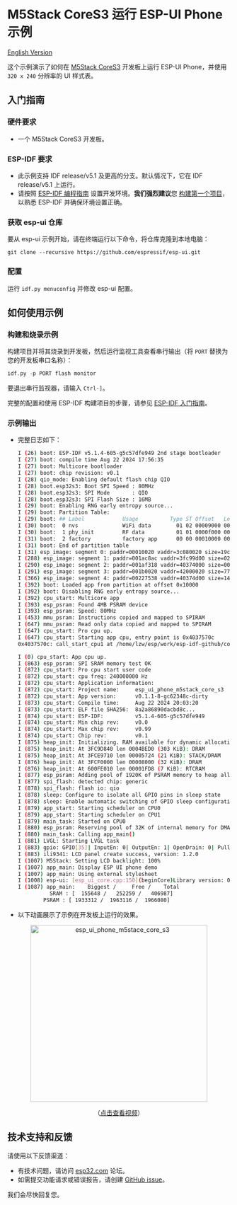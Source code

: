 # M5Stack CoreS3 运行 ESP-UI Phone 示例

[English Version](./README.md)

这个示例演示了如何在 [M5Stack CoreS3](https://docs.m5stack.com/en/core/CoreS3) 开发板上运行 ESP-UI Phone，并使用 `320 x 240` 分辨率的 UI 样式表。

## 入门指南

### 硬件要求

* 一个 M5Stack CoreS3 开发板。

### ESP-IDF 要求

- 此示例支持 IDF release/v5.1 及更高的分支。默认情况下，它在 IDF release/v5.1 上运行。
- 请按照 [ESP-IDF 编程指南](https://docs.espressif.com/projects/esp-idf/zh_CN/latest/esp32/get-started/index.html) 设置开发环境。**我们强烈建议**您 [构建第一个项目](https://docs.espressif.com/projects/esp-idf/zh_CN/latest/esp32/get-started/index.html#build-your-first-project)，以熟悉 ESP-IDF 并确保环境设置正确。

### 获取 esp-ui 仓库

要从 esp-ui 示例开始，请在终端运行以下命令，将仓库克隆到本地电脑：

```
git clone --recursive https://github.com/espressif/esp-ui.git
```

### 配置

  运行 ``idf.py menuconfig`` 并修改 esp-ui 配置。

## 如何使用示例

### 构建和烧录示例

构建项目并将其烧录到开发板，然后运行监视工具查看串行输出（将 `PORT` 替换为您的开发板串口名称）：

```c
idf.py -p PORT flash monitor
```

要退出串行监视器，请输入 ``Ctrl-]``。

完整的配置和使用 ESP-IDF 构建项目的步骤，请参见 [ESP-IDF 入门指南](https://docs.espressif.com/projects/esp-idf/zh_CN/latest/get-started/index.html)。

### 示例输出

- 完整日志如下：

    ```bash
    I (26) boot: ESP-IDF v5.1.4-605-g5c57dfe949 2nd stage bootloader
    I (27) boot: compile time Aug 22 2024 17:56:35
    I (27) boot: Multicore bootloader
    I (27) boot: chip revision: v0.1
    I (28) qio_mode: Enabling default flash chip QIO
    I (28) boot.esp32s3: Boot SPI Speed : 80MHz
    I (28) boot.esp32s3: SPI Mode       : QIO
    I (28) boot.esp32s3: SPI Flash Size : 16MB
    I (29) boot: Enabling RNG early entropy source...
    I (29) boot: Partition Table:
    I (29) boot: ## Label            Usage          Type ST Offset   Length
    I (30) boot:  0 nvs              WiFi data        01 02 00009000 00006000
    I (30) boot:  1 phy_init         RF data          01 01 0000f000 00001000
    I (31) boot:  2 factory          factory app      00 00 00010000 00400000
    I (31) boot: End of partition table
    I (31) esp_image: segment 0: paddr=00010020 vaddr=3c080020 size=19c884h (1689732) map
    I (288) esp_image: segment 1: paddr=001ac8ac vaddr=3fc99d00 size=02a64h ( 10852) load
    I (290) esp_image: segment 2: paddr=001af318 vaddr=40374000 size=00d00h (  3328) load
    I (291) esp_image: segment 3: paddr=001b0020 vaddr=42000020 size=77510h (488720) map
    I (366) esp_image: segment 4: paddr=00227538 vaddr=40374d00 size=14f34h ( 85812) load
    I (392) boot: Loaded app from partition at offset 0x10000
    I (392) boot: Disabling RNG early entropy source...
    I (392) cpu_start: Multicore app
    I (393) esp_psram: Found 4MB PSRAM device
    I (393) esp_psram: Speed: 80MHz
    I (453) mmu_psram: Instructions copied and mapped to SPIRAM
    I (647) mmu_psram: Read only data copied and mapped to SPIRAM
    I (647) cpu_start: Pro cpu up.
    I (647) cpu_start: Starting app cpu, entry point is 0x4037570c
    0x4037570c: call_start_cpu1 at /home/lzw/esp/work/esp-idf-github/components/esp_system/port/cpu_start.c:159

    I (0) cpu_start: App cpu up.
    I (863) esp_psram: SPI SRAM memory test OK
    I (872) cpu_start: Pro cpu start user code
    I (872) cpu_start: cpu freq: 240000000 Hz
    I (872) cpu_start: Application information:
    I (872) cpu_start: Project name:     esp_ui_phone_m5stack_core_s3
    I (872) cpu_start: App version:      v0.1.1-8-gc62348c-dirty
    I (873) cpu_start: Compile time:     Aug 22 2024 20:03:20
    I (873) cpu_start: ELF file SHA256:  8a2a86890dacbd8c...
    I (874) cpu_start: ESP-IDF:          v5.1.4-605-g5c57dfe949
    I (874) cpu_start: Min chip rev:     v0.0
    I (874) cpu_start: Max chip rev:     v0.99
    I (874) cpu_start: Chip rev:         v0.1
    I (875) heap_init: Initializing. RAM available for dynamic allocation:
    I (875) heap_init: At 3FC9D840 len 0004BED0 (303 KiB): DRAM
    I (875) heap_init: At 3FCE9710 len 00005724 (21 KiB): STACK/DRAM
    I (876) heap_init: At 3FCF0000 len 00008000 (32 KiB): DRAM
    I (876) heap_init: At 600FE010 len 00001FD8 (7 KiB): RTCRAM
    I (877) esp_psram: Adding pool of 1920K of PSRAM memory to heap allocator
    I (877) spi_flash: detected chip: generic
    I (878) spi_flash: flash io: qio
    I (878) sleep: Configure to isolate all GPIO pins in sleep state
    I (878) sleep: Enable automatic switching of GPIO sleep configuration
    I (879) app_start: Starting scheduler on CPU0
    I (879) app_start: Starting scheduler on CPU1
    I (879) main_task: Started on CPU0
    I (880) esp_psram: Reserving pool of 32K of internal memory for DMA/internal allocations
    I (880) main_task: Calling app_main()
    I (881) LVGL: Starting LVGL task
    I (883) gpio: GPIO[35]| InputEn: 0| OutputEn: 1| OpenDrain: 0| Pullup: 0| Pulldown: 0| Intr:0
    I (883) ili9341: LCD panel create success, version: 1.2.0
    I (1007) M5Stack: Setting LCD backlight: 100%
    I (1007) app_main: Display ESP UI phone demo
    I (1007) app_main: Using external stylesheet
    I (1008) esp-ui: [esp_ui_core.cpp:150](beginCore)Library version: 0.1.0
    I (1087) app_main:    Biggest /     Free /    Total
              SRAM : [  155648 /   252259 /   406987]
            PSRAM : [ 1933312 /  1963116 /  1966080]
    ```

- 以下动画展示了示例在开发板上运行的效果。

<p align="center">
<img src="https://dl.espressif.com/AE/esp-dev-kits/esp_ui_phone_m5stace_core_s3.gif" alt ="esp_ui_phone_m5stace_core_s3" width="400">
</p>

<p align="center">
（<a href="https://dl.espressif.com/AE/esp-dev-kits/esp_ui_phone_m5stace_core_s3.mp4">点击查看视频</a>）
</p>

## 技术支持和反馈

请使用以下反馈渠道：

- 有技术问题，请访问 [esp32.com](https://esp32.com/viewforum.php?f=35) 论坛。
- 如需提交功能请求或错误报告，请创建 [GitHub issue](https://github.com/espressif/esp-ui/issues)。

我们会尽快回复您。
